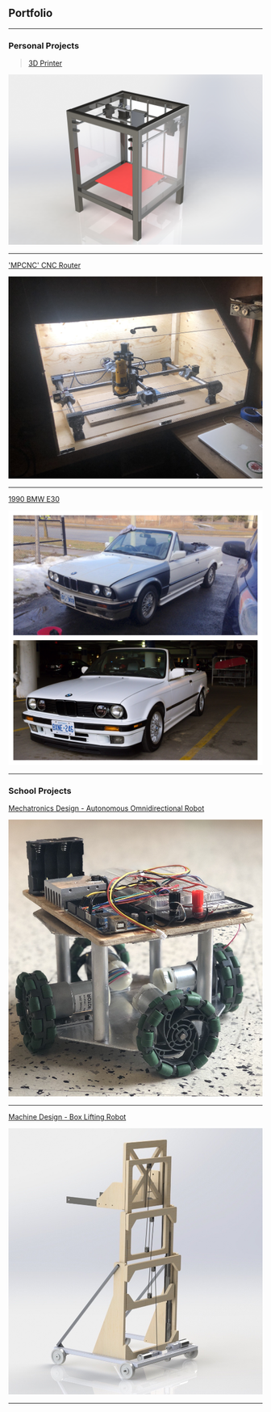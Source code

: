 ## Portfolio

---

### Personal Projects 

> [3D Printer](/sample_page)

[<img src="images/Render.JPG?raw=true"/>](/sample_page)

---

  ['MPCNC' CNC Router](/CNC)

[<img src="images/IMG_3746.JPG?raw=true"/>](/CNC)

---
  [1990 BMW E30](/E30)

[<img src="images/IMG_9376.JPG?raw=true"/>](/E30)

---

### School Projects

  [Mechatronics Design - Autonomous Omnidirectional Robot](http://example.com/)

<img src="images/IMG_2974.jpg?raw=true"/>

---

  [Machine Design - Box Lifting Robot](http://example.com/)

<img src="images/Render w pulley 2.JPG?raw=true"/>


---




